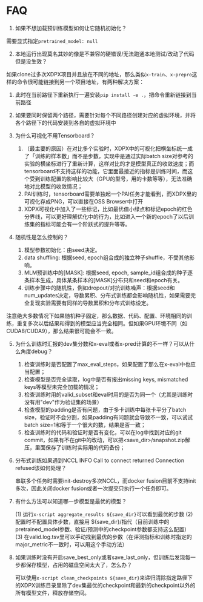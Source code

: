 # FAQ

1. 如果不想加载预训练模型如何让它随机初始化？

需要显式指定`pretrained_model: null`

2. 本地运行出现莫名其妙的像是不兼容的硬错误/无法跑通本地测试/改动了代码但是没生效？

如果clone过多次XDPX项目并且放在不同的地址，那么类似`x-train`、`x-prepro`这样的命令很可能链接到另一个项目地址，有两种解决方案：

   1. 此时在当前路径下重新执行一遍安装`pip install -e .`，把命令重新链接到当前路径
   2. 如果要同时保留两个路径，需要针对每个不同路径创建对应的虚拟环境，并将各个路径下的代码安装到各自的虚拟环境中

3. 为什么可视化不用Tensorboard？
   1. （最主要的原因）在对比多个实验时，XDPX中的可视化把横坐标统一成了「训练的样本数」而不是步数，实现中是通过实际batch size对参考的实验的横坐标进行了重新计算，这样对比的才是模型真正的收敛速度；而tensorboard不支持这样的功能，它里面最接近的指标是训练时间，而这个受到训练配置的影响比较大（GPU的型号，用的卡数等等），无法准确地对比模型的收敛情况；
   2. PAI训练时，tensorboard需要单独起一个PAI任务才能看到，而XDPX里的可视化存成PNG，可以直接在OSS Browser中打开
   3. XDPX可视化中加入了一些标记，比如最优值小绿点和标记epoch的红色分界线，可以更好理解优化中的行为，比如进入一个新的epoch了以后训练集的指标可能会有一个阶跃式的提升等等。

4. 随机性是怎么控制的？
   1. 模型参数初始化：由seed决定。
   2. data shuffling: 根据seed, epoch组合成的独立种子shuffle，不受其他影响。
   3. MLM预训练中的[MASK]: 根据seed, epoch, sample_id组合成的种子逐条样本生成，具体某条样本的[MASK]分布只和seed和epoch有关。
   4. 训练步骤中的随机性，例如dropout/对抗训练噪声：根据seed和num_updates决定，导数累积、分布式训练都会影响随机性，如果需要完全复现实验需要有同样的导数累积和分布式训练设定。

注意绝大多数情况下如果随机种子固定，那么数据、代码、配置、环境相同的训练，重复多次以后结果和得到的模型应当完全相同。但如果GPU环境不同（如CUDA8/CUDA9），那么结果很可能会不一致。

5. 为什么训练时汇报的dev集分数和x-eval或者x-pred计算的不一样？可以从什么角度debug？
   1. 检查训练时是否配置了max_eval_steps，如果配置了那么在x-eval中也应当配置；
   2. 检查模型是否完全读取，log中是否有报出missing keys, mismatched keys等模型未完全加载的情况；
   3. 检查训练时用的valid_subset和eval时用的是否为同一个（尤其是训练时没有用"dev"作为验证集的场景）
   4. 检查模型的padding是否有问题，由于多卡训练中每张卡平分了batch size，验证时不会分割，如果padding有问题就会导致不一致，可以试试batch size=1和等于一个很大的数，结果是否一致；
   5. 检查训练时的代码和验证时是否有变化，可以在log中找到对应的git commit，如果有不在git中的改动，可以把<save_dir>/snapshot.zip解压，里面保存了训练时实际用的代码备份；

6. 分布式训练如果遇到NCCL INFO Call to connect returned Connection refused该如何处理？

     串联多个任务时需要init-destroy多次NCCL，而docker fusion目前不支持init多次，因此关闭docker fusion或者一次提交只执行一个任务即可。

7. 有什么方法可以知道哪一步模型是最优的模型？

    (1) 运行`x-script aggregate_results ${save_dir}`可以看到最优的步数
    (2) 配置时不配置具体步数，直接用 ${save_dir}/<best>指代（目前训练中的pretrained_model参数、验证/预测中的checkpoint参数都支持这么配置）
    (3) 在valid.log.tsv里可以手动找到最优的步数（在评测指标和训练时指定的major_metric不一致时，可以用这个手动方法）

8. 如果训练时没有开启save_best_only或者save_last_only，但训练后发现每一步都保存模型，占用的磁盘空间太大了，怎么办？

    可以使用`x-script clean_checkpoints ${save_dir}`来递归清除指定路径下的XDPX训练目录里除了dev集最优的checkpoint和最新的checkpoint以外的所有模型文件，释放存储空间。
